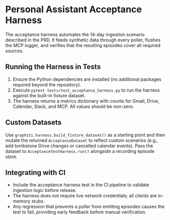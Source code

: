 # Personal Assistant Acceptance Harness

The acceptance harness automates the 14-day ingestion scenario described in the PRD. It feeds synthetic data through every poller, flushes the MCP logger, and verifies that the resulting episodes cover all required sources.

## Running the Harness in Tests

1. Ensure the Python dependencies are installed (no additional packages required beyond the repository).
2. Execute `pytest tests/test_acceptance_harness.py` to run the harness against the built-in fixture dataset.
3. The harness returns a metrics dictionary with counts for Gmail, Drive, Calendar, Slack, and MCP. All values should be non-zero.

## Custom Datasets

Use `graphiti.harness.build_fixture_dataset()` as a starting point and then mutate the returned `AcceptanceDataset` to reflect custom scenarios (e.g., add tombstone Drive changes or cancelled calendar events). Pass the dataset to `AcceptanceTestHarness.run()` alongside a recording episode store.

## Integrating with CI

- Include the acceptance harness test in the CI pipeline to validate ingestion logic before release.
- The harness does not require live network credentials; all clients are in-memory stubs.
- Any regression that prevents a poller from emitting episodes causes the test to fail, providing early feedback before manual verification.

